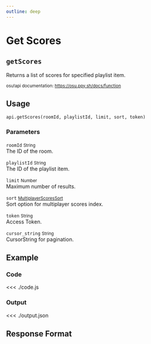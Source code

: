 ```yaml
---
outline: deep
---
```


# Get Scores <Badge type="info" text="GET"/> <Badge type="warning" text="LAZER" />

## `getScores`

Returns a list of scores for specified playlist item.

<small>osu!api documentation: https://osu.ppy.sh/docs/function</small>

## Usage

`api.getScores(roomId, playlistId, limit, sort, token)`

### Parameters

`roomId` <small>String</small><br>
The ID of the room.

`playlistId` <small>String</small><br>
The ID of the playlist item.

`limit` <small>Number</small> <Badge type="tip" text="optional" /><br>
Maximum number of results.

`sort` <small>[MultiplayerScoresSort](../../types/multiplayer-scores-sort)</small> <Badge type="tip" text="optional" /><br>
Sort option for multiplayer scores index.

`token` <small>String</small><br>
Access Token.

`cursor_string` <small>String</small> <Badge type="tip" text="optional" /> <Badge type="danger" text="not implemented" /><br>
CursorString for pagination.

## Example

### Code
<<< ./code.js

### Output
<<< ./output.json

## Response Format

<!--@include: ./response.md-->